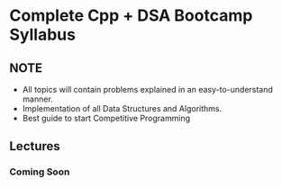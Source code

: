 # Complete Cpp + DSA Bootcamp Syllabus

## NOTE
- All topics will contain problems explained in an easy-to-understand manner.
- Implementation of all Data Structures and Algorithms.
- Best guide to start Competitive Programming

## Lectures

### Coming Soon
